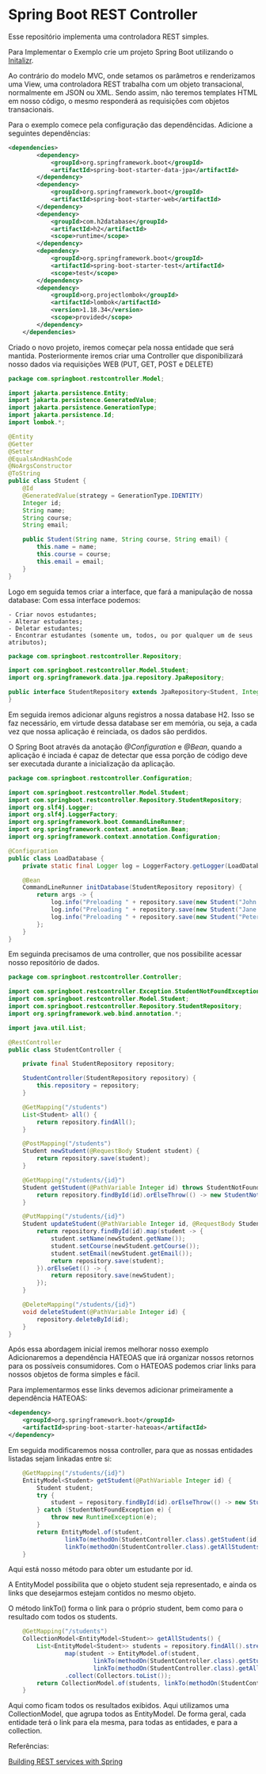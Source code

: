 # Spring Boot REST Controller

Esse repositório implementa uma controladora REST simples.

Para Implementar o Exemplo crie um projeto Spring Boot utilizando o [Initalizr]().

Ao contrário do modelo MVC, onde setamos os parâmetros e renderizamos uma View, uma controladora REST trabalha com um objeto transacional, normalmente em JSON ou XML.
Sendo assim, não teremos templates HTML em nosso código, o mesmo responderá as requisições com objetos transacionais.

Para o exemplo comece pela configuração das dependêncidas.
Adicione a seguintes dependências:

``` xml
<dependencies>
        <dependency>
            <groupId>org.springframework.boot</groupId>
            <artifactId>spring-boot-starter-data-jpa</artifactId>
        </dependency>
        <dependency>
            <groupId>org.springframework.boot</groupId>
            <artifactId>spring-boot-starter-web</artifactId>
        </dependency>
        <dependency>
            <groupId>com.h2database</groupId>
            <artifactId>h2</artifactId>
            <scope>runtime</scope>
        </dependency>
        <dependency>
            <groupId>org.springframework.boot</groupId>
            <artifactId>spring-boot-starter-test</artifactId>
            <scope>test</scope>
        </dependency>
        <dependency>
            <groupId>org.projectlombok</groupId>
            <artifactId>lombok</artifactId>
            <version>1.18.34</version>
            <scope>provided</scope>
        </dependency>
    </dependencies>
```

Criado o novo projeto, iremos começar pela nossa entidade que será mantida.
Posteriormente iremos criar uma Controller que disponibilizará nosso dados via requisições WEB (PUT, GET, POST e DELETE)

``` java
package com.springboot.restcontroller.Model;

import jakarta.persistence.Entity;
import jakarta.persistence.GeneratedValue;
import jakarta.persistence.GenerationType;
import jakarta.persistence.Id;
import lombok.*;

@Entity
@Getter
@Setter
@EqualsAndHashCode
@NoArgsConstructor
@ToString
public class Student {
    @Id
    @GeneratedValue(strategy = GenerationType.IDENTITY)
    Integer id;
    String name;
    String course;
    String email;

    public Student(String name, String course, String email) {
        this.name = name;
        this.course = course;
        this.email = email;
    }
}
```
Logo em seguida temos criar a interface, que fará a manipulação de nossa database:
Com essa interface podemos:

    - Criar novos estudantes;
    - Alterar estudantes;
    - Deletar estudantes;
    - Encontrar estudantes (somente um, todos, ou por qualquer um de seus atributos);

``` java
package com.springboot.restcontroller.Repository;

import com.springboot.restcontroller.Model.Student;
import org.springframework.data.jpa.repository.JpaRepository;

public interface StudentRepository extends JpaRepository<Student, Integer> {
}
```
Em seguida iremos adicionar alguns registros a nossa database H2.
Isso se faz necessário, em virtude dessa database ser em memória, ou seja, a cada vez que nossa aplicação é reinciada, os dados são perdidos.

O Spring Boot através da anotação *@Configuration* e *@Bean*, quando a aplicação é inciada é capaz de detectar que essa porção de código deve ser executada durante a inicialização da aplicação.

``` java
package com.springboot.restcontroller.Configuration;

import com.springboot.restcontroller.Model.Student;
import com.springboot.restcontroller.Repository.StudentRepository;
import org.slf4j.Logger;
import org.slf4j.LoggerFactory;
import org.springframework.boot.CommandLineRunner;
import org.springframework.context.annotation.Bean;
import org.springframework.context.annotation.Configuration;

@Configuration
public class LoadDatabase {
    private static final Logger log = LoggerFactory.getLogger(LoadDatabase.class);

    @Bean
    CommandLineRunner initDatabase(StudentRepository repository) {
        return args -> {
            log.info("Preloading " + repository.save(new Student("John Doe", "Enginering", "john@mail.com.ar")));
            log.info("Preloading " + repository.save(new Student("Jane Doe", "Arts", "jane@mail.com.ar")));
            log.info("Preloading " + repository.save(new Student("Peter Dilan", "History", "dilan@mail.com.ar")));
        };
    }
}
```

Em seguinda precisamos de uma controller, que nos possibilite acessar nosso repositório de dados.
```java
package com.springboot.restcontroller.Controller;

import com.springboot.restcontroller.Exception.StudentNotFoundException;
import com.springboot.restcontroller.Model.Student;
import com.springboot.restcontroller.Repository.StudentRepository;
import org.springframework.web.bind.annotation.*;

import java.util.List;

@RestController
public class StudentController {

    private final StudentRepository repository;

    StudentController(StudentRepository repository) {
        this.repository = repository;
    }

    @GetMapping("/students")
    List<Student> all() {
        return repository.findAll();
    }

    @PostMapping("/students")
    Student newStudent(@RequestBody Student student) {
        return repository.save(student);
    }

    @GetMapping("/students/{id}")
    Student getStudent(@PathVariable Integer id) throws StudentNotFoundException {
        return repository.findById(id).orElseThrow(() -> new StudentNotFoundException(id));
    }

    @PutMapping("/students/{id}")
    Student updateStudent(@PathVariable Integer id, @RequestBody Student newStudent) throws StudentNotFoundException {
        return repository.findById(id).map(student -> {
            student.setName(newStudent.getName());
            student.setCourse(newStudent.getCourse());
            student.setEmail(newStudent.getEmail());
            return repository.save(student);
        }).orElseGet(() -> {
            return repository.save(newStudent);
        });
    }

    @DeleteMapping("/students/{id}")
    void deleteStudent(@PathVariable Integer id) {
        repository.deleteById(id);
    }
}
```

Após essa abordagem inicial iremos melhorar nosso exemplo
Adicionaremos a dependência HATEOAS que irá organizar nossos retornos para os possíveis consumidores.
Com o HATEOAS podemos criar links para nossos objetos de forma simples e fácil.

Para implementarmos esse links devemos adicionar primeiramente a dependência HATEOAS:

``` xml
<dependency>
	<groupId>org.springframework.boot</groupId>
	<artifactId>spring-boot-starter-hateoas</artifactId>
</dependency>
```

Em seguida modificaremos nossa controller, para que as nossas entidades listadas sejam linkadas entre si:

``` java
    @GetMapping("/students/{id}")
    EntityModel<Student> getStudent(@PathVariable Integer id) {
        Student student;
        try {
            student = repository.findById(id).orElseThrow(() -> new StudentNotFoundException(id));
        } catch (StudentNotFoundException e) {
            throw new RuntimeException(e);
        }
        return EntityModel.of(student,
                linkTo(methodOn(StudentController.class).getStudent(id)).withSelfRel(),
                linkTo(methodOn(StudentController.class).getAllStudents()).withSelfRel());
    }
```

Aqui está nosso método para obter um estudante por id.

A EntityModel possibilita que o objeto student seja representado, e ainda os links que desejarmos estejam contidos no mesmo objeto.

O método linkTo() forma o link para o próprio student, bem como para o resultado com todos os students.

``` java
    @GetMapping("/students")
    CollectionModel<EntityModel<Student>> getAllStudents() {
        List<EntityModel<Student>> students = repository.findAll().stream().
                map(student -> EntityModel.of(student,
                        linkTo(methodOn(StudentController.class).getStudent(student.getId())).withSelfRel(),
                        linkTo(methodOn(StudentController.class).getAllStudents()).withRel("students")))
                .collect(Collectors.toList());
        return CollectionModel.of(students, linkTo(methodOn(StudentController.class).getAllStudents()).withSelfRel());
    }
```

Aqui como ficam todos os resultados exibidos.
Aqui utilizamos uma CollectionModel, que agrupa todos as EntityModel.
De forma geral, cada entidade terá o link para ela mesma, para todas as entidades, e para a collection.

Referências:

[Building REST services with Spring](https://spring.io/guides/tutorials/rest#_the_story_so_far)
